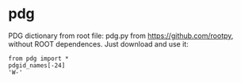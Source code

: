 # pdg
PDG dictionary from root file: pdg.py from https://github.com/rootpy, without ROOT dependences. Just download and use it:

    from pdg import *
    pdgid_names[-24]
    'W-'
